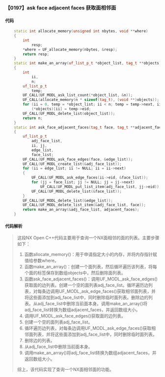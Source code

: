 ### 【0197】ask face adjacent faces 获取面相邻面

#### 代码

```cpp
    static int allocate_memory(unsigned int nbytes, void **where)  
    {  
        int  
            resp;  
        *where = UF_allocate_memory(nbytes, &resp);  
        return resp;  
    }  
    static int make_an_array(uf_list_p_t *object_list, tag_t **objects)  
    {  
        int  
            ii,  
            n;  
        uf_list_p_t  
            temp;  
        UF_CALL(UF_MODL_ask_list_count(*object_list, &n));  
        UF_CALL(allocate_memory(n * sizeof(tag_t), (void **)objects));  
        for (ii = 0, temp = *object_list; ii < n; temp = temp->next, ii++)  
            (*objects)[ii] = temp->eid;  
        UF_CALL(UF_MODL_delete_list(object_list));  
        return n;  
    }  
    static int ask_face_adjacent_faces(tag_t face, tag_t **adjacent_faces)  
    {  
        uf_list_p_t  
            adj_face_list,  
            ii, jj,  
            edge_list,  
            face_list;  
        UF_CALL(UF_MODL_ask_face_edges(face, &edge_list));  
        UF_CALL(UF_MODL_create_list(&adj_face_list));  
        for (ii = edge_list; ii != NULL; ii = ii->next)  
        {  
            UF_CALL(UF_MODL_ask_edge_faces(ii->eid, &face_list));  
            for (jj = face_list; jj != NULL; jj = jj->next)  
                UF_CALL(UF_MODL_put_list_item(adj_face_list, jj->eid));  
            UF_CALL(UF_MODL_delete_list(&face_list));  
        }  
        UF_CALL(UF_MODL_delete_list(&edge_list));  
        UF_CALL(UF_MODL_delete_list_item(&adj_face_list, face));  
        return make_an_array(&adj_face_list, adjacent_faces);  
    }

```

#### 代码解析

> 这段NX Open C++代码主要用于查询一个NX面相邻的面的列表。主要步骤如下：
>
> 1. 函数allocate_memory()：用于申请指定大小的内存，并将内存指针赋值给参数where。
> 2. 函数make_an_array()：创建一个面列表，然后循环遍历该列表，将每个面的标签保存到数组objects中，然后删除面列表。
> 3. 函数ask_face_adjacent_faces()：调用UF_MODL_ask_face_edges()获取面的边列表。创建一个空的面列表adj_face_list。循环遍历边列表，对每条边调用UF_MODL_ask_edge_faces()获取相邻面列表，并将这些面添加到adj_face_list中，同时删除临时面列表。删除边的列表。从adj_face_list中删除当前面本身。调用make_an_array()将adj_face_list转换为数组adjacent_faces，并返回数组大小。
> 4. 调用UF_MODL_ask_face_edges()获取面的边列表。
> 5. 创建一个空的面列表adj_face_list。
> 6. 循环遍历边列表，对每条边调用UF_MODL_ask_edge_faces()获取相邻面列表，并将这些面添加到adj_face_list中，同时删除临时面列表。
> 7. 删除边的列表。
> 8. 从adj_face_list中删除当前面本身。
> 9. 调用make_an_array()将adj_face_list转换为数组adjacent_faces，并返回数组大小。
>
> 综上，该代码实现了查询一个NX面相邻面的功能。
>
